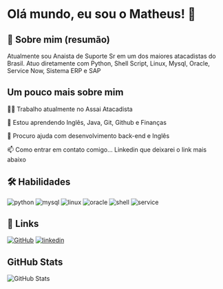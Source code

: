 
# Olá mundo, eu sou o Matheus! 👋


## 🚀 Sobre mim (resumão)
Atualmente sou Anaista de Suporte Sr em um dos maiores atacadistas do Brasil. Atuo diretamente com Python, Shell Script, Linux, Mysql, Oracle, Service Now, Sistema ERP e SAP


## Um pouco mais sobre mim
👩‍💻 Trabalho atualmente no Assai Atacadista

🧠 Estou aprendendo Inglês, Java, Git, Github e Finanças

🤔 Procuro ajuda com desenvolvimento back-end e Inglês

📫 Como entrar em contato comigo... Linkedin que deixarei o link mais abaixo



## 🛠 Habilidades
![python](https://img.shields.io/badge/Python-3c73a2?style=for-the-badge&logo=python&logoColor=FFDC55)
![mysql](https://img.shields.io/badge/mysql-4A7DA4?style=for-the-badge&logo=mysql&logoColor=F29418)
![linux](https://img.shields.io/badge/linux-FFFFFF?style=for-the-badge&logo=linux&logoColor=000000)
![oracle](https://img.shields.io/badge/oracle-EE232B?style=for-the-badge&logo=oracle&logoColor=FFFFFF)
![shell](https://img.shields.io/badge/Shell_Script-000?style=for-the-badge&logo=shellscript&logoColor=FFFFFF)
![service](https://img.shields.io/badge/service_now-042D43?style=for-the-badge&logo=now&logoColor=67DA4F)



## 🔗 Links
[![GitHub](https://img.shields.io/badge/GitHub-000?style=for-the-badge&logo=github&logoColor=white)](https://github.com/matheus-reis1996)
[![linkedin](https://img.shields.io/badge/linkedin-0A66C2?style=for-the-badge&logo=linkedin&logoColor=white)](https://www.linkedin.com/in/matheus-de-souza-reis-893396150/)

 ## GitHub Stats
![GitHub Stats](https://github-readme-stats.vercel.app/api?username=matheus-reis1996&theme=transparent&bg_color=202124&border_color=646367&show_icons=true&icon_color=F44846&title_color=ffffff&text_color=646367)